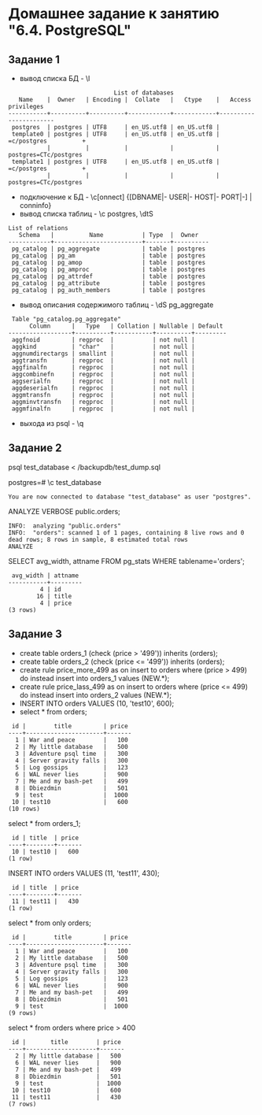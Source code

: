 # Домашнее задание к занятию "6.4. PostgreSQL"

## Задание 1
- вывод списка БД - \l
```   
                              List of databases
   Name    |  Owner   | Encoding |  Collate   |   Ctype    |   Access privileges
-----------+----------+----------+------------+------------+-----------------------
 postgres  | postgres | UTF8     | en_US.utf8 | en_US.utf8 |
 template0 | postgres | UTF8     | en_US.utf8 | en_US.utf8 | =c/postgres          +
           |          |          |            |            | postgres=CTc/postgres
 template1 | postgres | UTF8     | en_US.utf8 | en_US.utf8 | =c/postgres          +
           |          |          |            |            | postgres=CTc/postgres
```
- подключение к БД - \c[onnect] {[DBNAME|- USER|- HOST|- PORT|-] | conninfo}
- вывод списка таблиц - \c postgres, \dtS
```
List of relations
   Schema   |          Name           | Type  |  Owner
------------+-------------------------+-------+----------
 pg_catalog | pg_aggregate            | table | postgres
 pg_catalog | pg_am                   | table | postgres
 pg_catalog | pg_amop                 | table | postgres
 pg_catalog | pg_amproc               | table | postgres
 pg_catalog | pg_attrdef              | table | postgres
 pg_catalog | pg_attribute            | table | postgres
 pg_catalog | pg_auth_members         | table | postgres
 ```
- вывод описания содержимого таблиц - \dS pg_aggregate
```
 Table "pg_catalog.pg_aggregate"
      Column      |   Type   | Collation | Nullable | Default
------------------+----------+-----------+----------+---------
 aggfnoid         | regproc  |           | not null |
 aggkind          | "char"   |           | not null |
 aggnumdirectargs | smallint |           | not null |
 aggtransfn       | regproc  |           | not null |
 aggfinalfn       | regproc  |           | not null |
 aggcombinefn     | regproc  |           | not null |
 aggserialfn      | regproc  |           | not null |
 aggdeserialfn    | regproc  |           | not null |
 aggmtransfn      | regproc  |           | not null |
 aggminvtransfn   | regproc  |           | not null |
 aggmfinalfn      | regproc  |           | not null |
```
- выхода из psql - \q

## Задание 2

psql test_database < /backupdb/test_dump.sql

postgres=# \c  test_database
```
You are now connected to database "test_database" as user "postgres".
```
ANALYZE VERBOSE public.orders;
```
INFO:  analyzing "public.orders"
INFO:  "orders": scanned 1 of 1 pages, containing 8 live rows and 0 dead rows; 8 rows in sample, 8 estimated total rows
ANALYZE
```
SELECT avg_width,  attname FROM pg_stats WHERE tablename='orders';
```
 avg_width | attname
-----------+---------
         4 | id
        16 | title
         4 | price
(3 rows)
```

## Задание 3

- create table orders_1 (check (price > '499')) inherits (orders);
- create table orders_2 (check (price <= '499')) inherits (orders);
- create rule price_more_499 as on insert to orders where (price > 499) do instead insert into orders_1 values (NEW.*);
- create rule price_lass_499 as on insert to orders where (price <= 499) do instead insert into orders_2 values (NEW.*);
- INSERT INTO orders VALUES (10, 'test10', 600);
- select * from orders;
```
 id |        title         | price
----+----------------------+-------
  1 | War and peace        |   100
  2 | My little database   |   500
  3 | Adventure psql time  |   300
  4 | Server gravity falls |   300
  5 | Log gossips          |   123
  6 | WAL never lies       |   900
  7 | Me and my bash-pet   |   499
  8 | Dbiezdmin            |   501
  9 | test                 |  1000
 10 | test10               |   600
(10 rows)
```
select * from orders_1;
```
 id | title  | price
----+--------+-------
 10 | test10 |   600
(1 row)
```
INSERT INTO orders VALUES (11, 'test11', 430);
```
 id | title  | price
----+--------+-------
 11 | test11 |   430
(1 row)
```
select * from only orders;
```
 id |        title         | price
----+----------------------+-------
  1 | War and peace        |   100
  2 | My little database   |   500
  3 | Adventure psql time  |   300
  4 | Server gravity falls |   300
  5 | Log gossips          |   123
  6 | WAL never lies       |   900
  7 | Me and my bash-pet   |   499
  8 | Dbiezdmin            |   501
  9 | test                 |  1000
(9 rows)
```
select * from orders where price > 400
```
 id |       title        | price
----+--------------------+-------
  2 | My little database |   500
  6 | WAL never lies     |   900
  7 | Me and my bash-pet |   499
  8 | Dbiezdmin          |   501
  9 | test               |  1000
 10 | test10             |   600
 11 | test11             |   430
(7 rows)
```
